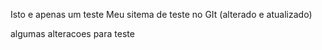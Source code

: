 Isto e apenas um teste
Meu sitema de teste no GIt (alterado e atualizado)

algumas alteracoes para teste